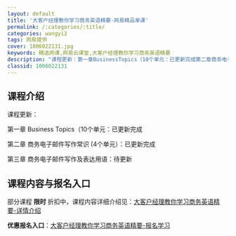 ```yaml
---
layout: default
title: '大客户经理教你学习商务英语精要-网易精品单课'
permalink: /:categories/:title/
categories: wangyi2
tags: 网易提供
cover: 1006022131.jpg
keywords: 精选网课,网易云课堂,大客户经理教你学习商务英语精要
description: "课程更新：第一章BusinessTopics（10个单元：已更新完成第二章商务电子邮件写作常识(4个单元）：已更新完成第三章商务电子邮件写作及表达用语：待更新大客户经理教你学习商务英语精要"
classid: 1006022131
---
```


## 课程介绍

课程更新：

第一章 Business Topics（10个单元：已更新完成

第二章 商务电子邮件写作常识 (4个单元）：已更新完成

第三章 商务电子邮件写作及表达用语：待更新

## 课程内容与报名入口

部分课程 **限时** 折扣中，课程内容详细介绍见：[大客户经理教你学习商务英语精要-详情介绍](https://study.163.com/course/introduction/1006022131.htm?share=1&shareId=1025206652&utm_campaign=share&utm_medium=iphoneShare&utm_source=&utm_u=1025206652)

**优惠报名入口**：[大客户经理教你学习商务英语精要-报名学习](https://study.163.com/course/introduction/1006022131.htm?share=1&shareId=1025206652&utm_campaign=share&utm_medium=iphoneShare&utm_source=&utm_u=1025206652)


